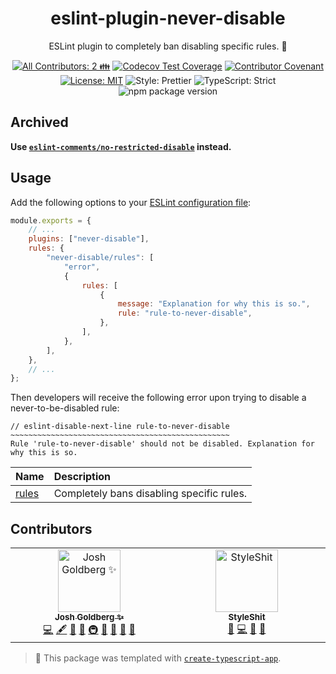 <h1 align="center">eslint-plugin-never-disable</h1>

<p align="center">ESLint plugin to completely ban disabling specific rules. 🙅</p>

<p align="center">
	<!-- prettier-ignore-start -->
	<!-- ALL-CONTRIBUTORS-BADGE:START - Do not remove or modify this section -->
	<a href="#contributors" target="_blank"><img alt="All Contributors: 2 👪" src="https://img.shields.io/badge/all_contributors-2_👪-21bb42.svg" /></a>
<!-- ALL-CONTRIBUTORS-BADGE:END -->
	<!-- prettier-ignore-end -->
	<a href="https://codecov.io/gh/JoshuaKGoldberg/eslint-plugin-never-disable" target="_blank"><img alt="Codecov Test Coverage" src="https://codecov.io/gh/JoshuaKGoldberg/eslint-plugin-never-disable/branch/main/graph/badge.svg"/></a>
	<a href="https://github.com/JoshuaKGoldberg/eslint-plugin-never-disable/blob/main/.github/CODE_OF_CONDUCT.md" target="_blank"><img alt="Contributor Covenant" src="https://img.shields.io/badge/code_of_conduct-enforced-21bb42" /></a>
	<a href="https://github.com/JoshuaKGoldberg/eslint-plugin-never-disable/blob/main/LICENSE.md" target="_blank"><img alt="License: MIT" src="https://img.shields.io/github/license/JoshuaKGoldberg/eslint-plugin-never-disable?color=21bb42"></a>
	<img alt="Style: Prettier" src="https://img.shields.io/badge/style-prettier-21bb42.svg" />
	<img alt="TypeScript: Strict" src="https://img.shields.io/badge/typescript-strict-21bb42.svg" />
	<img alt="npm package version" src="https://img.shields.io/npm/v/eslint-plugin-never-disable?color=21bb42" />
</p>

## Archived

**Use [`eslint-comments/no-restricted-disable`](https://mysticatea.github.io/eslint-plugin-eslint-comments/rules/no-restricted-disable.html) instead.**

## Usage

Add the following options to your [ESLint configuration file](https://eslint.org/docs/latest/user-guide/configuring/configuration-files):

```js
module.exports = {
	// ...
	plugins: ["never-disable"],
	rules: {
		"never-disable/rules": [
			"error",
			{
				rules: [
					{
						message: "Explanation for why this is so.",
						rule: "rule-to-never-disable",
					},
				],
			},
		],
	},
	// ...
};
```

Then developers will receive the following error upon trying to disable a never-to-be-disabled rule:

```plaintext
// eslint-disable-next-line rule-to-never-disable
~~~~~~~~~~~~~~~~~~~~~~~~~~~~~~~~~~~~~~~~~~~~~~~~~
Rule 'rule-to-never-disable' should not be disabled. Explanation for why this is so.
```

<!-- prettier-ignore-start -->
<!-- begin auto-generated rules list -->

| Name                         | Description                               |
| :--------------------------- | :---------------------------------------- |
| [rules](docs/rules/rules.md) | Completely bans disabling specific rules. |

<!-- end auto-generated rules list -->
<!-- prettier-ignore-end -->

## Contributors

<!-- spellchecker: disable -->
<!-- ALL-CONTRIBUTORS-LIST:START - Do not remove or modify this section -->
<!-- prettier-ignore-start -->
<!-- markdownlint-disable -->
<table>
  <tbody>
    <tr>
      <td align="center" valign="top" width="14.28%"><a href="http://www.joshuakgoldberg.com/"><img src="https://avatars.githubusercontent.com/u/3335181?v=4?s=100" width="100px;" alt="Josh Goldberg ✨"/><br /><sub><b>Josh Goldberg ✨</b></sub></a><br /><a href="https://github.com/JoshuaKGoldberg/eslint-plugin-never-disable/commits?author=JoshuaKGoldberg" title="Code">💻</a> <a href="#content-JoshuaKGoldberg" title="Content">🖋</a> <a href="https://github.com/JoshuaKGoldberg/eslint-plugin-never-disable/commits?author=JoshuaKGoldberg" title="Documentation">📖</a> <a href="#ideas-JoshuaKGoldberg" title="Ideas, Planning, & Feedback">🤔</a> <a href="#infra-JoshuaKGoldberg" title="Infrastructure (Hosting, Build-Tools, etc)">🚇</a> <a href="#maintenance-JoshuaKGoldberg" title="Maintenance">🚧</a> <a href="#projectManagement-JoshuaKGoldberg" title="Project Management">📆</a> <a href="#tool-JoshuaKGoldberg" title="Tools">🔧</a> <a href="https://github.com/JoshuaKGoldberg/eslint-plugin-never-disable/issues?q=author%3AJoshuaKGoldberg" title="Bug reports">🐛</a></td>
      <td align="center" valign="top" width="14.28%"><a href="https://StyleShit.github.io/"><img src="https://avatars.githubusercontent.com/u/32631382?v=4?s=100" width="100px;" alt="StyleShit"/><br /><sub><b>StyleShit</b></sub></a><br /><a href="https://github.com/JoshuaKGoldberg/eslint-plugin-never-disable/issues?q=author%3AStyleShit" title="Bug reports">🐛</a> <a href="https://github.com/JoshuaKGoldberg/eslint-plugin-never-disable/commits?author=StyleShit" title="Code">💻</a> <a href="https://github.com/JoshuaKGoldberg/eslint-plugin-never-disable/commits?author=StyleShit" title="Documentation">📖</a> <a href="#ideas-StyleShit" title="Ideas, Planning, & Feedback">🤔</a></td>
    </tr>
  </tbody>
</table>

<!-- markdownlint-restore -->
<!-- prettier-ignore-end -->

<!-- ALL-CONTRIBUTORS-LIST:END -->
<!-- spellchecker: enable -->

> 💙 This package was templated with [`create-typescript-app`](https://github.com/JoshuaKGoldberg/create-typescript-app).
